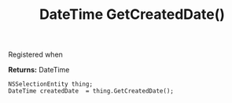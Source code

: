 ﻿---
uid: crmscript_ref_NSSelectionEntity_GetCreatedDate
title: DateTime GetCreatedDate()
intellisense: NSSelectionEntity.GetCreatedDate
keywords: NSSelectionEntity, GetCreatedDate
so.topic: reference
---

Registered when

**Returns:** DateTime


```crmscript
NSSelectionEntity thing;
DateTime createdDate  = thing.GetCreatedDate();
```


